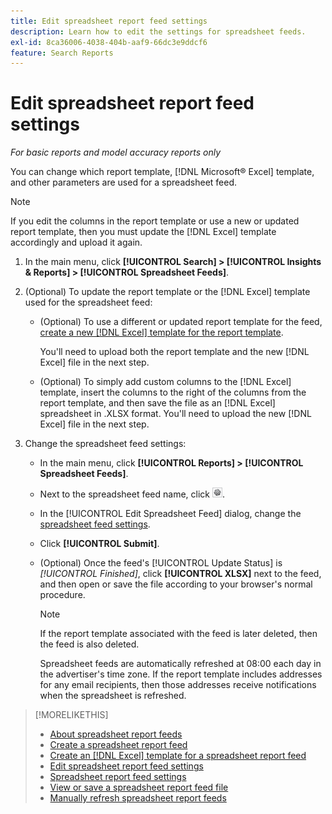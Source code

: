 ```yaml
---
title: Edit spreadsheet report feed settings
description: Learn how to edit the settings for spreadsheet feeds.
exl-id: 8ca36006-4038-404b-aaf9-66dc3e9ddcf6
feature: Search Reports
---
```

# Edit spreadsheet report feed settings

*For basic reports and model accuracy reports only*

You can change which report template, [!DNL Microsoft® Excel] template, and other parameters  are used for a spreadsheet feed.

>[!NOTE]
>
> If you edit the columns in the report template or use a new or updated report template, then you must update the [!DNL Excel] template accordingly and upload it again.

1. In the main menu, click **[!UICONTROL Search] > [!UICONTROL Insights & Reports] > [!UICONTROL Spreadsheet Feeds]**.

1. (Optional) To update the report template or the [!DNL Excel] template used for the spreadsheet feed:

   * (Optional) To use a different or updated report template for the feed, [create a new [!DNL Excel] template for the report template](spreadsheet-feed-create-excel-template.md).
     
     You'll need to upload both the report template and the new [!DNL Excel] file in the next step.
   
   * (Optional) To simply add custom columns to the [!DNL Excel] template, insert the columns to the right of the columns from the report template, and then save the file as an [!DNL Excel] spreadsheet in .XLSX format. You'll need to upload the new [!DNL Excel] file in the next step.

1. Change the spreadsheet feed settings:
   
   * In the main menu, click **[!UICONTROL Reports] > [!UICONTROL Spreadsheet Feeds]**.
   
   * Next to the spreadsheet feed name, click ![View/edit settings button](/help/search-social-commerce/assets/settings.png "View/edit settings button").
   
   * In the [!UICONTROL Edit Spreadsheet Feed] dialog, change the [spreadsheet feed settings](spreadsheet-feed-settings.md).
   
   * Click **[!UICONTROL Submit]**.
   
   * (Optional) Once the feed's [!UICONTROL Update Status] is *[!UICONTROL Finished]*, click **[!UICONTROL XLSX]** next to the feed, and then open or save the file according to your browser's normal procedure.

     >[!NOTE]
     >
     > If the report template associated with the feed is later deleted, then the feed is also deleted.

      Spreadsheet feeds are automatically refreshed at 08:00 each day in the advertiser's time zone. If the report template includes addresses for any email recipients, then those addresses receive notifications when the spreadsheet is refreshed.

>[!MORELIKETHIS]
>
>* [About spreadsheet report feeds](spreadsheet-feed-about.md)
>* [Create a spreadsheet report feed](spreadsheet-feed-create.md)
>* [Create an [!DNL Excel] template for a spreadsheet report feed](spreadsheet-feed-create-excel-template.md)
>* [Edit spreadsheet report feed settings](spreadsheet-feed-edit.md)
>* [Spreadsheet report feed settings](spreadsheet-feed-settings.md)
>* [View or save a spreadsheet report feed file](spreadsheet-feed-view-or-save.md)
>* [Manually refresh spreadsheet report feeds](spreadsheet-feed-refresh.md)
